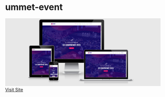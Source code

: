 # ummet-event

<img src="screenshot/screen1.PNG" width="500px"/>
<a href="https://ummet-event-responsive.netlify.com/" target="_blank">Visit Site</a>
